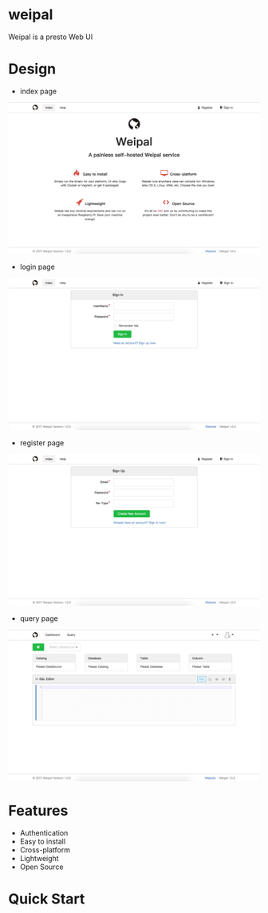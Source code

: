 # weipal
Weipal is a presto Web UI

# Design

 - index page

 ![index-page](weipal-design/weipal-index.png)

 - login page

 ![login-page](weipal-design/weipal-login.png)

 - register page

  ![register-page](weipal-design/weipal-register.png)

 - query page

  ![query-page](weipal-design/weipal-query.png)

# Features

 - Authentication
 - Easy to install
 - Cross-platform
 - Lightweight
 - Open Source

# Quick Start